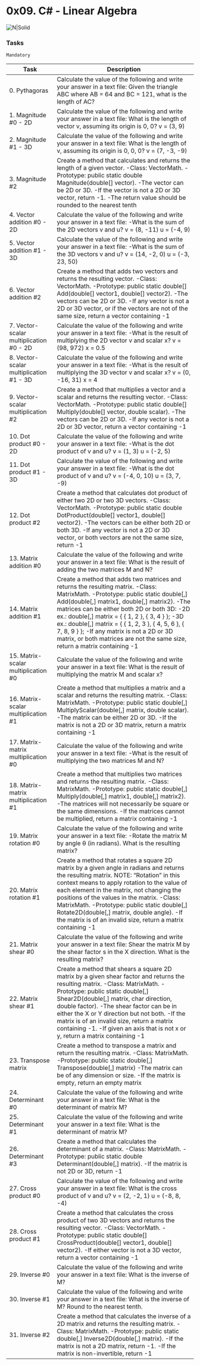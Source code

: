 # 0x09. C# - Linear Algebra

![N|Solid](https://upload.wikimedia.org/wikipedia/commons/thumb/4/4f/Csharp_Logo.png/245px-Csharp_Logo.png)

### Tasks

``Mandatory`` 

| Task | Description |
| ------ | ------ |
| 0. Pythagoras | Calculate the value of the following and write your answer in a text file: Given the triangle ABC where AB = 64 and BC = 121, what is the length of AC? |
| 1. Magnitude #0 - 2D | Calculate the value of the following and write your answer in a text file: What is the length of vector v, assuming its origin is 0, 0? v = (3, 9) |
| 2. Magnitude #1 - 3D | Calculate the value of the following and write your answer in a text file: What is the length of v, assuming its origin is 0, 0, 0? v = (7, -3, -9) |
| 3. Magnitude #2 | Create a method that calculates and returns the length of a given vector. -Class: VectorMath. -Prototype: public static double Magnitude(double[] vector). -The vector can be 2D or 3D. -If the vector is not a 2D or 3D vector, return -1. -The return value should be rounded to the nearest tenth |
| 4. Vector addition #0 - 2D | Calculate the value of the following and write your answer in a text file: -What is the sum of the 2D vectors v and u? v = (8, -11) u = (-4, 9) |
| 5. Vector addition #1 - 3D | Calculate the value of the following and write your answer in a text file: -What is the sum of the 3D vectors v and u? v = (14, -2, 0) u = (-3, 23, 50) |
| 6. Vector addition #2 | Create a method that adds two vectors and returns the resulting vector. -Class: VectorMath. -Prototype: public static double[] Add(double[] vector1, double[] vector2). -The vectors can be 2D or 3D. -If any vector is not a 2D or 3D vector, or if the vectors are not of the same size, return a vector containing -1 |
| 7. Vector-scalar multiplication #0 - 2D | Calculate the value of the following and write your answer in a text file: -What is the result of multiplying the 2D vector v and scalar x? v = (98, 972) x = 0.5 |
| 8. Vector-scalar multiplication #1 - 3D | Calculate the value of the following and write your answer in a text file: -What is the result of multiplying the 3D vector v and scalar x? v = (0, -16, 31) x = 4 |
| 9. Vector-scalar multiplication #2 | Create a method that multiplies a vector and a scalar and returns the resulting vector. -Class: VectorMath. -Prototype: public static double[] Multiply(double[] vector, double scalar). -The vectors can be 2D or 3D. -If any vector is not a 2D or 3D vector, return a vector containing -1 |
| 10. Dot product #0 - 2D | Calculate the value of the following and write your answer in a text file: -What is the dot product of v and u? v = (1, 3) u = (-2, 5) |
| 11. Dot product #1 - 3D | Calculate the value of the following and write your answer in a text file: -What is the dot product of v and u? v = (-4, 0, 10) u = (3, 7, -9) |
| 12. Dot product #2 | Create a method that calculates dot product of either two 2D or two 3D vectors. -Class: VectorMath. -Prototype: public static double DotProduct(double[] vector1, double[] vector2). -The vectors can be either both 2D or both 3D. -If any vector is not a 2D or 3D vector, or both vectors are not the same size, return -1 |
| 13. Matrix addition #0 | Calculate the value of the following and write your answer in a text file: What is the result of adding the two matrices M and N? |
| 14. Matrix addition #1 | Create a method that adds two matrices and returns the resulting matrix. -Class: MatrixMath. -Prototype: public static double[,] Add(double[,] matrix1, double[,] matrix2). -The matrices can be either both 2D or both 3D: -2D ex.: double[,] matrix = { { 1, 2 }, { 3, 4 } }; -3D ex.: double[,] matrix = { { 1, 2, 3 }, { 4, 5, 6 }, { 7, 8, 9 } }; -If any matrix is not a 2D or 3D matrix, or both matrices are not the same size, return a matrix containing -1 |
| 15. Matrix-scalar multiplication #0 | Calculate the value of the following and write your answer in a text file: What is the result of multiplying the matrix M and scalar x? |
| 16. Matrix-scalar multiplication #1 | Create a method that multiplies a matrix and a scalar and returns the resulting matrix. -Class: MatrixMath. -Prototype: public static double[,] MultiplyScalar(double[,] matrix, double scalar). -The matrix can be either 2D or 3D. -If the matrix is not a 2D or 3D matrix, return a matrix containing -1 |
| 17. Matrix-matrix multiplication #0 | Calculate the value of the following and write your answer in a text file: -What is the result of multiplying the two matrices M and N? |
| 18. Matrix-matrix multiplication #1 | Create a method that multiplies two matrices and returns the resulting matrix. -Class: MatrixMath. -Prototype: public static double[,] Multiply(double[,] matrix1, double[,] matrix2). -The matrices will not necessarily be square or the same dimensions. -If the matrices cannot be multiplied, return a matrix containing -1 |
| 19. Matrix rotation #0 | Calculate the value of the following and write your answer in a text file: -Rotate the matrix M by angle θ (in radians). What is the resulting matrix? |
| 20. Matrix rotation #1 | Create a method that rotates a square 2D matrix by a given angle in radians and returns the resulting matrix. NOTE: “Rotation” in this context means to apply rotation to the value of each element in the matrix, not changing the positions of the values in the matrix. -Class: MatrixMath. -Prototype: public static double[,] Rotate2D(double[,] matrix, double angle). -If the matrix is of an invalid size, return a matrix containing -1 |
| 21. Matrix shear #0 | Calculate the value of the following and write your answer in a text file: Shear the matrix M by the shear factor s in the X direction. What is the resulting matrix? |
| 22. Matrix shear #1 | Create a method that shears a square 2D matrix by a given shear factor and returns the resulting matrix. -Class: MatrixMath. -Prototype: public static double[,] Shear2D(double[,] matrix, char direction, double factor). -The shear factor can be in either the X or Y direction but not both. -If the matrix is of an invalid size, return a matrix containing -1. -If given an axis that is not x or y, return a matrix containing -1 |
| 23. Transpose matrix | Create a method to transpose a matrix and return the resulting matrix. -Class: MatrixMath. -Prototype: public static double[,] Transpose(double[,] matrix) -The matrix can be of any dimension or size. -If the matrix is empty, return an empty matrix |
| 24. Determinant #0 | Calculate the value of the following and write your answer in a text file: What is the determinant of matrix M? |
| 25. Determinant #1 | Calculate the value of the following and write your answer in a text file: What is the determinant of matrix M? |
| 26. Determinant #3 | Create a method that calculates the determinant of a matrix. -Class: MatrixMath. -Prototype: public static double Determinant(double[,] matrix). -If the matrix is not 2D or 3D, return -1 |
| 27. Cross product #0 | Calculate the value of the following and write your answer in a text file: What is the cross product of v and u? v = (2, -2, 1) u = (-8, 8, -4) |
| 28. Cross product #1 | Create a method that calculates the cross product of two 3D vectors and returns the resulting vector. -Class: VectorMath. -Prototype: public static double[] CrossProduct(double[] vector1, double[] vector2). -If either vector is not a 3D vector, return a vector containing -1 |
| 29. Inverse #0 | Calculate the value of the following and write your answer in a text file: What is the inverse of M? |
| 30. Inverse #1 | Calculate the value of the following and write your answer in a text file: What is the inverse of M? Round to the nearest tenth. |
| 31. Inverse #2 | Create a method that calculates the inverse of a 2D matrix and returns the resulting matrix. -Class: MatrixMath. -Prototype: public static double[,] Inverse2D(double[,] matrix). -If the matrix is not a 2D matrix, return -1. -If the matrix is non-invertible, return -1 |
